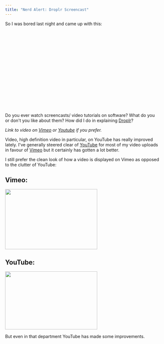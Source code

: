 ```yaml
---
title: "Nerd Alert: Droplr Screencast"
---
```

<p>So I was bored last night and came up with this:</p>
<p><object width="450" height="253"><param name="allowfullscreen" value="true" /><param name="allowscriptaccess" value="always" /><param name="movie" value="http://vimeo.com/moogaloop.swf?clip_id=8911507&amp;server=vimeo.com&amp;show_title=1&amp;show_byline=0&amp;show_portrait=0&amp;color=241F5D&amp;fullscreen=1" /><embed src="http://vimeo.com/moogaloop.swf?clip_id=8911507&amp;server=vimeo.com&amp;show_title=1&amp;show_byline=0&amp;show_portrait=0&amp;color=241F5D&amp;fullscreen=1" type="application/x-shockwave-flash" allowfullscreen="true" allowscriptaccess="always" width="450" height="253"></embed></object></p>
<p>Do you ever watch screencasts/ video tutorials on software?  What do you or don't you like about them?  How did I do in explaining <a href="http://www.droplr.com">Droplr</a>?</p>
<p><em>Link to video on <a href="http://vimeo.com/8911507">Vimeo</a> or <a href="http://www.youtube.com/watch?v=HqWFpd6IIqk">Youtube</a> if you prefer.</em></p>
<p>Video, high definition video in particular, on YouTube has really improved lately.  I've generally steered clear of <a href="http://youtube.com/user/pbooker">YouTube</a> for most of my video uploads in favour of <a href="http://vimeo.com/ichris76">Vimeo</a> but it certainly has gotten a lot better.</p>
<p>I still prefer the clean look of how a video is displayed on Vimeo as opposed to the clutter of YouTube:</p>
<h2> Vimeo:</h2>
<p><a href="https://chrisenns.com/wp-content/uploads/2010/01/vimeo1.png"><img src="https://chrisenns.com/wp-content/uploads/2010/01/vimeo-300x196.png" alt="" title="Vimeo" width="300" height="196" class="aligncenter size-medium wp-image-2044" /></a></p>
<h2>YouTube:</h2>
<p><a href="https://chrisenns.com/wp-content/uploads/2010/01/youtube1.png"><img src="https://chrisenns.com/wp-content/uploads/2010/01/youtube-300x189.png" alt="" title="YouTube" width="300" height="189" class="aligncenter size-medium wp-image-2045" /></a></p>
<p>But even in that department YouTube has made some improvements.</p>
